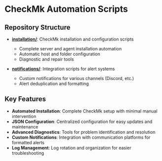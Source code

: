 # CheckMk Automation Scripts

## Repository Structure

- [**installation/**](./installation/): CheckMk installation and configuration scripts

  - Complete server and agent installation automation
  - Automatic host and folder configuration
  - Diagnostic and repair tools

- [**notifications/**](./notifications/): Integration scripts for alert systems
  - Custom notifications for various channels (Discord, etc.)
  - Alert deduplication and formatting

## Key Features

- **Automated Installation**: Complete CheckMk setup with minimal manual intervention
- **JSON Configuration**: Centralized configuration for easy updates and maintenance
- **Advanced Diagnostics**: Tools for problem identification and resolution
- **Custom Notifications**: Integration with communication platforms for formatted alerts
- **Log Management**: Log rotation and organization for easier troubleshooting
